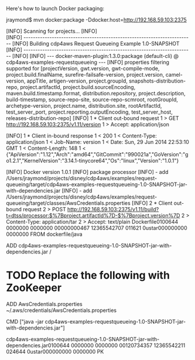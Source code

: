Here's how to launch Docker packaging:


jraymond$ mvn docker:package -Ddocker.host=http://192.168.59.103:2375

[INFO] Scanning for projects...
[INFO]                                                                         
[INFO] ------------------------------------------------------------------------
[INFO] Building cdp4aws Request Queueing Example 1.0-SNAPSHOT
[INFO] ------------------------------------------------------------------------
[INFO] 
[INFO] --- docker-maven-plugin:1.3.0:package (default-cli) @ cdp4aws-examples-requestqueueing ---
[INFO] properties filtering supported for [projectVersion, gwt.version, gwt-compile-mode, project.build.finalName, surefire-failsafe-version, project.version, camel-version, appTitle, artigen-version, project.groupId, snapshots-distribution-repo, project.artifactId, project.build.sourceEncoding, maven.build.timestamp.format, distribution.repository, project.description, build-timestamp, source-repo-site, source-repo-scmroot, rootGroupId, archetype-version, project.name, distribution.site, rootArtifactId, test_server_port, project.reporting.outputEncoding, test_server_host, releases-distribution-repo]
[INFO] 1 * Client out-bound request
1 > GET http://192.168.59.103:2375/v1.11/version
1 > Accept: application/json

[INFO] 1 * Client in-bound response
1 < 200
1 < Content-Type: application/json
1 < Job-Name: version
1 < Date: Sun, 29 Jun 2014 22:53:10 GMT
1 < Content-Length: 148
1 < 
{"ApiVersion":"1.12","Arch":"amd64","GitCommit":"990021a","GoVersion":"go1.2.1","KernelVersion":"3.14.1-tinycore64","Os":"linux","Version":"1.0.1"}


[INFO] Docker version 1.0.1
[INFO] package processor
[INFO]  - add /Users/jraymond/projects/disney/cdp4aws/examples/request-queueing/target/cdp4aws-examples-requestqueueing-1.0-SNAPSHOT-jar-with-dependencies.jar
[INFO]  - add /Users/jraymond/projects/disney/cdp4aws/examples/request-queueing/target/classes/AwsCredentials.properties
[INFO] 2 * Client out-bound request
2 > POST http://192.168.59.103:2375/v1.11/build?t=dtss/processor:$%7Bproject.artifactId%7D-$%7Bproject.version%7D
2 > Content-Type: application/tar
2 > Accept: text/plain
Dockerfile0100644 0000000 0000000 00000000467 12365542707 011621 0ustar000000000 0000000 FROM dockerfile/java

ADD cdp4aws-examples-requestqueueing-1.0-SNAPSHOT-jar-with-dependencies.jar /
# TODO Replace the following with ZooKeeper
ADD AwsCredentials.properties ~/.aws/credentials/AwsCredentials.properties

CMD ["java -jar cdp4aws-examples-requestqueueing-1.0-SNAPSHOT-jar-with-dependencies.jar"]

cdp4aws-examples-requestqueueing-1.0-SNAPSHOT-jar-with-dependencies.jar0100644 0000000 0000000 00120734357 12365542211 024644 0ustar000000000 0000000 PK